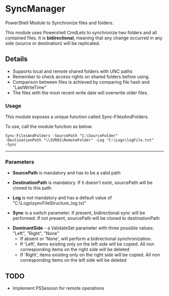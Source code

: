 # SyncManager
PowerShell Module to Synchronize files and folders.

This module uses Powershell CmdLets to synchronize two folders and all contained files.
It is **bidirectional**, meaning that any change occurred in any side (source or destination) will be replicated.

## Details
- Supports local and remote shared folders with UNC paths
- Remember to check access rights on shared folders before using.
- Comparison between files is achieved by comparing file hash and "LastWriteTime"
- The files with the most recent write date will overwrite older files.

### Usage
This module exposes a unique function called Sync-FilesAndFolders.

To use, call the module function as below:

<code>Sync-FilesAndFolders -SourcePath "C:\SourceFolder" -DestinationPath "\\\SVR01\RemoteFolder" -Log "C:\Logs\logFile.txt" -Sync</code>

- - -
### Parameters
- **SourcePath** is mandatory and has to be a valid path

- **DestinationPath** is mandatory. If it doesn't exist, sourcePath will be cloned to this path

- **Log** is not mandatory and has a default value of "C:\Logs\syncFileStructure_log.txt"

- **Sync** is a switch parameter. If present, bidirectional sync will be performed. If not present, sourcePath will be cloned to destinationPath

* **DominantSide** - a ValidateSet parameter with three possible values: "Left", "Right", "None"
  * If absent or 'None', will perform a bidirectional synchronization.
  * If 'Left', items existing only on the left side will be copied. All non corresponding items on the right side will be deleted
  * If 'Right', items existing only on the right side will be copied. All non corresponding items on the left side will be deleted

## TODO

- Implement PSSession for remote operations
